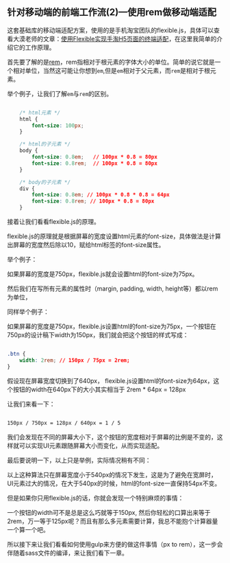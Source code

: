 ## 针对移动端的前端工作流(2)—使用rem做移动端适配

这套基础库的移动端适配方案，使用的是手机淘宝团队的flexible.js，具体可以查看大漠老师的文章：[使用Flexible实现手淘H5页面的终端适配](http://www.w3cplus.com/mobile/lib-flexible-for-html5-layout.html?utm_source=tuicool&utm_medium=referral)，在这里我简单的介绍它的工作原理。

首先要了解的是[rem](http://www.w3cplus.com/css3/define-font-size-with-css3-rem)，rem指相对于根元素的字体大小的单位。简单的说它就是一个相对单位，当然这可能让你想到`em`,但是`em`相对于父元素，而`rem`是相对于根元素。

举个例子，让我们了解`em`与`rem`的区别。

``` css

	/* html元素 */
	html {
		font-size: 100px;
	}

	/* html的子元素 */
	body {
		font-size: 0.8em; 	// 100px * 0.8 = 80px
		font-size: 0.8rem;	// 100px * 0.8 = 80px
	}

	/* body的子元素 */
	div {
		font-size: 0.8em; // 100px * 0.8 * 0.8 = 64px
		font-size: 0.8rem; // 100px * 0.8 = 80px
	}

```

接着让我们看看flexible.js的原理。

flexible.js的原理就是根据屏幕的宽度设置html元素的font-size，具体做法是计算出屏幕的宽度然后除以10，赋给html标签的font-size属性。

举个例子：

如果屏幕的宽度是750px，flexible.js就会设置html的font-size为75px。

然后我们在写所有元素的属性时（margin, padding, width, height等）都以rem为单位，

同样举个例子：

如果屏幕的宽度是750px，flexible.js设置html的font-size为75px，一个按钮在750px的设计稿下width为150px，我们就会把这个按钮的样式写成：

``` css

.btn {
	width: 2rem; // 150px / 75px = 2rem;
}

```

假设现在屏幕宽度切换到了640px， flexible.js设置html的font-size为64px，这个按钮的width在640px下的大小其实相当于 2rem * 64px = 128px

让我们来看一下：

``` css

150px / 750px = 128px / 640px = 1 / 5

```

我们会发现在不同的屏幕大小下，这个按钮的宽度相对于屏幕的比例是不变的，这样就可以实现UI元素跟随屏幕大小而变化，从而实现适配。

最后要说明一下，以上只是举例，实际情况稍有不同：

以上这种算法只在屏幕宽度小于540px的情况下发生，这是为了避免在宽屏时，UI元素过大的情况，在大于540px的时候，html的font-size一直保持54px不变。

但是如果你只用flexible.js的话，你就会发现一个特别麻烦的事情：

一个按钮的width可不是总是这么巧就等于150px, 然后你轻松的口算出来等于2rem，万一等于125px呢？而且有那么多元素需要计算，我总不能抱个计算器量一个算一个吧。

所以接下来让我们看看如何使用gulp来方便的做这件事情（px to rem），这一步会伴随着sass文件的编译，来让我们看下一章。